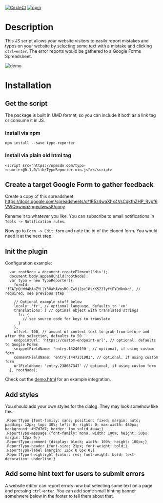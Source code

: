 [![CircleCI](https://img.shields.io/circleci/project/github/psmb/typo-reporter.svg)](https://circleci.com/gh/psmb/typo-reporter/tree/master)
[![npm](https://img.shields.io/npm/v/typo-reporter.svg)](https://www.npmjs.com/package/typo-reporter)

# Description

This JS script allows your website visitors to easily report mistakes and typos on your website by selecting some text with a mistake and clicking `ctrl+enter`. The error reports would be gathered to a Google Forms Spreadsheet.

![demo](https://github.com/psmb/typo-reporter/blob/master/demo.gif)

# Installation

## Get the script

The package is built in UMD format, so you can include it both as a link tag or consume it in JS.

### Install via npm

```
npm install --save typo-reporter
```

### Install via plain old html tag

```
<script src="https://npmcdn.com/typo-reporter@0.1.0/lib/TypoReporter.min.js"></script>
```
## Create a target Google Form to gather feedback

Create a copy of this spreadsheet: https://docs.google.com/spreadsheets/d/1R5z4waXhx4VsCgkfhZHP_Rvpf6VWQqwmqzpqeulwws8/copy

Rename it to whatever you like. You can subscribe to email notifications in `Tools -> Notification rules`.

Now go to `Form -> Edit form` and note the id of the cloned form. You would need it at the next step.

## Init the plugin

Configuration example:

```
  var rootNode = document.createElement('div');
  document.body.appendChild(rootNode);
  var typo = new TypoReporter({
    formId: '1FAIpQLWd4bAaZYLlY38abAVosRCuZw9jJpe18sXK522IyftFYQdkvkg', // required, see previous step

    // Optional example stuff below
    locale: 'fr', // optional language, defaults to 'en'
    translations: { // optinal object with translated strings
      fr: {
        // see source code for keys to translate
      }
    },
    offset: 100, // amount of context text to grab from before and after the selection, defaults to 50
    endpointUrl: 'https://custom-endpoint-url', // optional, defaults to Google Forms
    snippetFieldName: 'entry.13240190', // optional, if using custom form
    commentFieldName: 'entry.1447231081', // optional, if using custom form
    urlFieldName: 'entry.238687347' // optional, if using custom form
  }, rootNode);
```

Check out the [demo.html]('https://github.com/psmb/typo-reporter/blob/master/demo.html') for an example integration.

## Add styles

You should add your own styles for the dialog. They may look somehow like this:

```
.ReportTypo {font-family: sans; position: fixed; margin: auto; padding: 12px; top: 30%; left: 0; right: 0; max-width: 480px; background: #d7d7d7; border: 1px solid #aaa;}
.ReportTypo-message {font-family: mono; width: 100%; height: 50px; margin: 12px 0;}
.ReportTypo-comment {display: block; width: 100%; height: 100px;}
.ReportTypo-header {font-size: 21px; font-weight: bold;}
.ReportTypo-label {margin: 12px 0 6px 0;}
.ReportTypo-heighlight {color: red; font-weight: bold; text-decoration: underline;}
```

## Add some hint text for users to submit errors

A website editor can report errors now but selecting some text on a page and pressing `ctrl+enter`. You can add some small hinting banner somehwere below in the footer to tell them about that.

